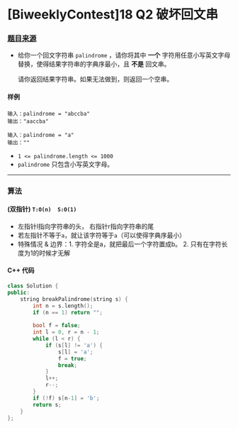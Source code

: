 # [BiweeklyContest]18 Q2 破坏回文串

### [题目来源](https://leetcode-cn.com/contest/biweekly-contest-18/problems/break-a-palindrome/)

- 给你一个回文字符串 `palindrome` ，请你将其中 **一个** 字符用任意小写英文字母替换，使得结果字符串的字典序最小，且 **不是** 回文串。

  请你返回结果字符串。如果无法做到，则返回一个空串。


#### 样例

```
输入：palindrome = "abccba"
输出："aaccba"

输入：palindrome = "a"
输出：""
```

* `1 <= palindrome.length <= 1000`
* `palindrome` 只包含小写英文字母。

----------

### 算法
#### (双指针) `T:O(n)  S:O(1) `

* 左指针l指向字符串的头， 右指针r指向字符串的尾
* 若左指针不等于`a`，就让该字符等于`a`（可以使得字典序最小）
* 特殊情况 & 边界：1. 字符全是a，就把最后一个字符置成b。 2. 只有在字符长度为1的时候才无解

#### C++ 代码

```c++
class Solution {
public:
    string breakPalindrome(string s) {
        int n = s.length();
        if (n == 1) return "";
        
        bool f = false;
        int l = 0, r = n - 1;
        while (l < r) {
            if (s[l] != 'a') {
                s[l] = 'a';
                f = true;
                break;
            }
            l++;
            r--;
        }
        if (!f) s[n-1] = 'b';
        return s;
    }
};
```